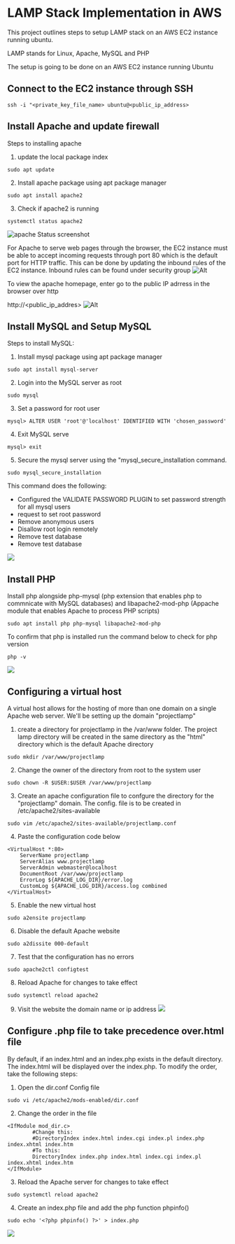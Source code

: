 # LAMP Stack Implementation in AWS
This project outlines steps to setup LAMP stack on an AWS EC2 instance running ubuntu.

LAMP stands for Linux, Apache, MySQL and PHP

The setup is going to be done on an AWS EC2 instance running Ubuntu

## Connect to the EC2 instance through SSH
```
ssh -i "<private_key_file_name> ubuntu@<public_ip_address>
```
## Install Apache and update firewall
Steps to installing apache

1. update the local package index
```
sudo apt update
```
2. Install apache package using apt package manager
```
sudo apt install apache2
```
3. Check if apache2 is running
```
systemctl status apache2
```
![apache Status screenshot](images/check_apache_status.jpg)

For Apache to serve web pages through the browser, the EC2 instance must be able to accept incoming requests through port 80 which is the default port for HTTP traffic. This can be done by updating the inbound rules of the EC2 instance. Inbound rules can be found under security group
![Alt](images/inbound_rules.jpg)


To view  the apache homepage, enter go to the public IP adrress in the browser over http

http://<public_ip_addres>
![Alt](images/default_page.jpg)


## Install MySQL and Setup MySQL
Steps to install MySQL:
1. Install mysql package using apt package manager
```
sudo apt install mysql-server
```
2. Login into the MySQL server as root
```
sudo mysql
```
3. Set a password for root user
```
mysql> ALTER USER 'root'@'localhost' IDENTIFIED WITH 'chosen_password'
```
4. Exit MySQL serve
```
mysql> exit
```
5. Secure the mysql server using the "mysql_secure_installation command.
```
sudo mysql_secure_installation
```
This command does the following:
- Configured the VALIDATE PASSWORD PLUGIN to set password strength for all mysql users
- request to set root password
- Remove anonymous users
- Disallow root login remotely
- Remove test database 
- Remove test database

![](images/mysql_secure_installation.jpg)

## Install PHP
Install php alongside php-mysql (php extension that enables php to commnicate with MySQL databases) and libapache2-mod-php (Appache module that enables Apache to process PHP scripts)
```
sudo apt install php php-mysql libapache2-mod-php
```

To confirm that php is installed run the command below to check for php version
```
php -v
```
![](images/php-version.jpg)

## Configuring a virtual host
A virtual host allows for the hosting of more than one domain on a single Apache web server. We'll be setting up the domain "projectlamp"

1. create a directory for projectlamp in the /var/www folder. The project lamp directory will be created in the same directory as the "html" directory which is the default Apache directory
```
sudo mkdir /var/www/projectlamp
```

2. Change the owner of the directory from root to the system user
```
sudo chown -R $USER:$USER /var/www/projectlamp
```

3. Create an apache configuration file to confgure the directory for the "projectlamp" domain. The config. file is to be created in /etc/apache2/sites-available
```
sudo vim /etc/apache2/sites-available/projectlamp.conf
```

4. Paste the configuration code below
```
<VirtualHost *:80>
    ServerName projectlamp
    ServerAlias www.projectlamp 
    ServerAdmin webmaster@localhost
    DocumentRoot /var/www/projectlamp
    ErrorLog ${APACHE_LOG_DIR}/error.log
    CustomLog ${APACHE_LOG_DIR}/access.log combined
</VirtualHost>
```

5. Enable the new virtual host
```
sudo a2ensite projectlamp
```

6. Disable the default Apache website
```
sudo a2dissite 000-default
```

7. Test that the configuration has no errors
```
sudo apache2ctl configtest
```

8. Reload Apache for changes to take effect
```
sudo systemctl reload apache2
```
9. Visit the website the domain name or ip address
![](images/live-website.jpg)

## Configure .php file to take precedence over.html file
By default, if an index.html and an index.php exists in the default directory. The index.html will be displayed over the index.php. To modify the order, take the following steps:
1. Open the dir.conf  Config file
```
sudo vi /etc/apache2/mods-enabled/dir.conf
```

2. Change the order in the file
```
<IfModule mod_dir.c>
        #Change this:
        #DirectoryIndex index.html index.cgi index.pl index.php index.xhtml index.htm
        #To this:
        DirectoryIndex index.php index.html index.cgi index.pl index.xhtml index.htm
</IfModule>
```
3. Reload the Apache server for changes to take effect
```
sudo systemctl reload apache2
```
4. Create an index.php file and add the php function phpinfo()
```
sudo echo '<?php phpinfo() ?>' > index.php
```
![](images/phpinfo.jpg)
